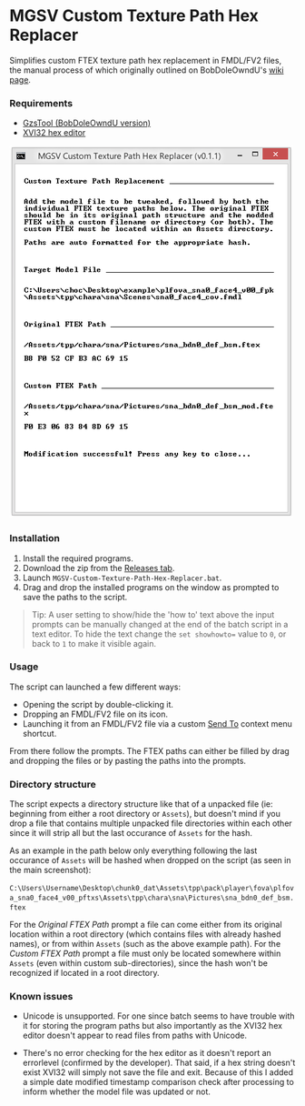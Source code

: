 # MGSV Custom Texture Path Hex Replacer

Simplifies custom FTEX texture path hex replacement in FMDL/FV2 files, the manual process of which originally outlined on BobDoleOwndU's [wiki page](http://bobdoleowndu.github.io/mgsv/documentation/customtexturenames.html).

### Requirements

- [GzsTool (BobDoleOwndU version)](https://github.com/BobDoleOwndU/GzsTool/releases)
- [XVI32 hex editor](http://www.chmaas.handshake.de/delphi/freeware/xvi32/xvi32.htm)

![Screenshot](https://raw.githubusercontent.com/chocmake/MGSV-Custom-Texture-Path-Hex-Replacer/master/Screenshot.png)

### Installation

1. Install the required programs.
2. Download the zip from the [Releases tab](github.com/chocmake/MGSV-Custom-Texture-Path-Hex-Replacer/releases/).
3. Launch `MGSV-Custom-Texture-Path-Hex-Replacer.bat`.
4. Drag and drop the installed programs on the window as prompted to save the paths to the script.

> Tip: A user setting to show/hide the 'how to' text above the input prompts can be manually changed at the end of the batch script in a text editor. To hide the text change the `set showhowto=` value to `0`, or back to `1` to make it visible again.   

### Usage

The script can launched a few different ways:

- Opening the script by double-clicking it.
- Dropping an FMDL/FV2 file on its icon.
- Launching it from an FMDL/FV2 file via a custom [Send To](https://www.computerhope.com/tips/tip73.htm) context menu shortcut.

From there follow the prompts. The FTEX paths can either be filled by drag and dropping the files or by pasting the paths into the prompts.

### Directory structure

The script expects a directory structure like that of a unpacked file (ie: beginning from either a root directory or `Assets`), but doesn't mind if you drop a file that contains multiple unpacked file directories within each other since it will strip all but the last occurance of `Assets` for the hash.

As an example in the path below only everything following the last occurance of `Assets` will be hashed when dropped on the script (as seen in the main screenshot):

`C:\Users\Username\Desktop\chunk0_dat\Assets\tpp\pack\player\fova\plfova_sna0_face4_v00_pftxs\Assets\tpp\chara\sna\Pictures\sna_bdn0_def_bsm.ftex`

For the *Original FTEX Path* prompt a file can come either from its original location within a root directory (which contains files with already hashed names), or from within `Assets` (such as the above example path). For the *Custom FTEX Path* prompt a file must only be located somewhere within `Assets` (even within custom sub-directories), since the hash won't be recognized if located in a root directory.

### Known issues

- Unicode is unsupported. For one since batch seems to have trouble with it for storing the program paths but also importantly as the XVI32 hex editor doesn't appear to read files from paths with Unicode. 

- There's no error checking for the hex editor as it doesn't report an errorlevel (confirmed by the developer). That said, if a hex string doesn't exist XVI32 will simply not save the file and exit. Because of this I added a simple date modified timestamp comparison check after processing to inform whether the model file was updated or not.
